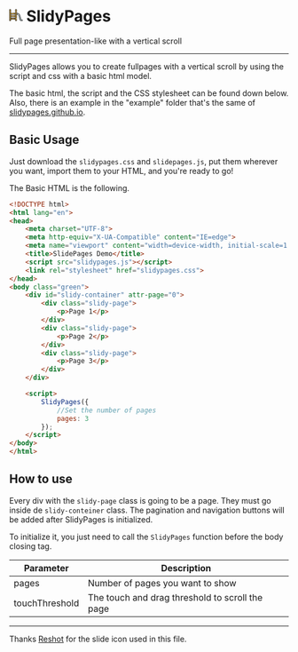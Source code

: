 # <svg style="max-width: 24px" xmlns="http://www.w3.org/2000/svg" viewBox="0 0 511.998 511.998" style="enable-background:new 0 0 511.998 511.998" xml:space="preserve"><path style="fill:#fec95b" d="M8.889 40.981h42.787v430.042H8.889zM235.674 40.981h42.787v430.042h-42.787z"/><path style="fill:#dcebef" d="M503.111 471.018h-32.13c-32.453 0-60.684-22.227-68.3-53.774l-28.79-119.272c-10.678-44.238-49.919-75.134-95.427-75.134v-42.792c65.345 0 121.692 44.364 137.024 107.886l28.79 119.271c2.977 12.334 14.014 21.024 26.702 21.024 17.745 0 32.13 14.385 32.13 32.13v10.662h.001z"/><path style="fill:#fec95b" d="M51.679 180.049h183.997v42.787H51.679zM51.679 274.181h183.997v42.787H51.679zM51.679 368.325h183.997v42.787H51.679z"/><path style="fill:#e2ad50" d="M199.109 180.049h36.564v42.787h-36.564zM199.109 274.181h36.564v42.787h-36.564zM199.109 368.325h36.564v42.787h-36.564z"/><path d="M470.981 419.337a18.53 18.53 0 0 1-18.062-14.221l-28.79-119.271c-15.599-64.628-71.137-110.596-136.776-114.425V40.98a8.89 8.89 0 0 0-8.889-8.889h-42.79a8.89 8.89 0 0 0-8.889 8.889v130.175H117.334a8.89 8.89 0 0 0 0 17.778h109.451v25.011H60.568v-25.011h27.135a8.89 8.89 0 0 0 0-17.778H60.568V40.98a8.89 8.89 0 0 0-8.889-8.889H8.889A8.888 8.888 0 0 0 0 40.98v430.037a8.89 8.89 0 0 0 8.889 8.889h42.79a8.89 8.89 0 0 0 8.889-8.889v-51.015h166.217v51.016a8.89 8.89 0 0 0 8.889 8.889h42.79a8.89 8.89 0 0 0 8.889-8.889v-66.8a8.89 8.89 0 0 0-17.778 0v57.911h-25.011V49.869h25.011v324.716a8.89 8.89 0 0 0 17.778 0V232.17c13.434 1.327 26.382 5.646 37.878 12.7a8.886 8.886 0 0 0 12.225-2.929 8.89 8.89 0 0 0-2.929-12.225c-14.294-8.77-30.449-14.025-47.175-15.403v-25.086c57.388 3.802 105.829 44.175 119.493 100.788l28.79 119.271a36.257 36.257 0 0 0 35.344 27.827c12.815 0 23.24 10.425 23.24 23.24v1.773h-23.24c-28.449 0-52.983-19.315-59.658-46.971l-28.79-119.272c-4.148-17.185-12.517-33.187-24.201-46.277a8.891 8.891 0 0 0-13.264 11.84c9.74 10.911 16.72 24.262 20.184 38.609l28.79 119.272c8.61 35.668 40.248 60.578 76.94 60.578h32.13a8.89 8.89 0 0 0 8.889-8.889v-10.662c.001-22.617-18.4-41.017-41.018-41.017zM226.786 308.084H60.568v-25.011h166.217v25.011zM60.568 325.862h166.217v33.57H60.568v-33.57zm166.218-94.138v33.571H60.568v-33.571h166.218zM42.79 462.129H17.779V49.869H42.79v412.26zm17.778-59.906v-25.011h166.217v25.011H60.568z"/></svg> SlidyPages 

Full page presentation-like with a vertical scroll

---

SlidyPages allows you to create fullpages with a vertical scroll by using the script and css with a basic html model.

The basic html, the script and the CSS stylesheet can be found down below. Also, there is an example in the "example" folder that's the same of [slidypages.github.io](slidypages.github.io).


## Basic Usage

Just download the `slidypages.css` and `slidepages.js`, put them wherever you want, import them to your HTML, and you're ready to go!

The Basic HTML is the following.

```HTML
<!DOCTYPE html>
<html lang="en">
<head>
	<meta charset="UTF-8">
	<meta http-equiv="X-UA-Compatible" content="IE=edge">
	<meta name="viewport" content="width=device-width, initial-scale=1.0">
	<title>SlidePages Demo</title>
	<script src="slidypages.js"></script>
	<link rel="stylesheet" href="slidypages.css">
</head>
<body class="green">
	<div id="slidy-container" attr-page="0">
		<div class="slidy-page">
			<p>Page 1</p>
		</div>
		<div class="slidy-page">
			<p>Page 2</p>
		</div>
		<div class="slidy-page">
			<p>Page 3</p>
		</div>
	</div>

	<script>
		SlidyPages({
			//Set the number of pages
			pages: 3
		});
	</script>
</body>
</html>
```

## How to use

Every div with the `slidy-page` class is going to be a page. They must go inside de `slidy-conteiner` class. The pagination and navigation buttons will be added after SlidyPages is initialized.

To initialize it, you just need to call the `SlidyPages` function before the body closing tag.

| Parameter | Description |
| -- | -- |
| pages | Number of pages you want to show |
| touchThreshold | The touch and drag threshold to scroll the page | 

---

Thanks [Reshot](https://www.reshot.com) for the slide icon used in this file.